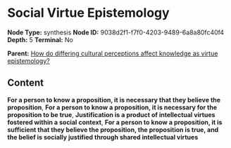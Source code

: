 # Social Virtue Epistemology

**Node Type:** synthesis
**Node ID:** 9038d2f1-f7f0-4203-9489-6a8a80fc40f4
**Depth:** 5
**Terminal:** No

**Parent:** [How do differing cultural perceptions affect knowledge as virtue epistemology?](how-do-differing-cultural-perceptions-affect-knowledge-as-virtue-epistemology-antithesis-c6ca614f-bd04-4c5c-8120-4b6b2d9a1b85.md)

## Content

**For a person to know a proposition, it is necessary that they believe the proposition**, **For a person to know a proposition, it is necessary for the proposition to be true**, **Justification is a product of intellectual virtues fostered within a social context**, **For a person to know a proposition, it is sufficient that they believe the proposition, the proposition is true, and the belief is socially justified through shared intellectual virtues**
